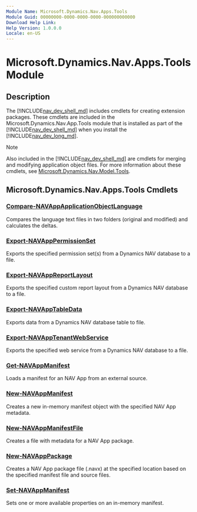 ```yaml
---
Module Name: Microsoft.Dynamics.Nav.Apps.Tools
Module Guid: 00000000-0000-0000-0000-000000000000
Download Help Link:
Help Version: 1.0.0.0
Locale: en-US
---
```


# Microsoft.Dynamics.Nav.Apps.Tools Module
## Description
The [!INCLUDE[nav_dev_shell_md](../includes/nav_dev_shell_md.md)] includes cmdlets for creating extension packages. These cmdlets are included in the Microsoft.Dynamics.Nav.App.Tools module that is installed as part of the [!INCLUDE[nav_dev_shell_md](../includes/nav_dev_shell_md.md)] when you install the [!INCLUDE[nav_dev_long_md](../includes/nav_dev_long_md.md)].

>[!NOTE]
>Also included in the [!INCLUDE[nav_dev_shell_md](../includes/nav_dev_shell_md.md)] are cmdlets for merging and modifying application object files. For more information about these cmdlets, see [Microsoft.Dynamics.Nav.Model.Tools](../Microsoft.Dynamics.Nav.Model.Tools/Microsoft.Dynamics.Nav.Model.Tools.md).

## Microsoft.Dynamics.Nav.Apps.Tools Cmdlets
### [Compare-NAVAppApplicationObjectLanguage](Compare-NAVAppApplicationObjectLanguage.md)
Compares the language text files in two folders (original and modified) and calculates the deltas.

### [Export-NAVAppPermissionSet](Export-NAVAppPermissionSet.md)
Exports the specified permission set(s) from a Dynamics NAV database to a file.

### [Export-NAVAppReportLayout](Export-NAVAppReportLayout.md)
Exports the specified custom report layout from a Dynamics NAV database to a file.

### [Export-NAVAppTableData](Export-NAVAppTableData.md)
Exports data from a Dynamics NAV database table to file.

### [Export-NAVAppTenantWebService](Export-NAVAppTenantWebService.md)
Exports the specified web service from a Dynamics NAV database to a file.

### [Get-NAVAppManifest](Get-NAVAppManifest.md)
Loads a manifest for an NAV App from an external source.

### [New-NAVAppManifest](New-NAVAppManifest.md)
Creates a new in-memory manifest object with the specified NAV App metadata.

### [New-NAVAppManifestFile](New-NAVAppManifestFile.md)
Creates a file with metadata for a NAV App package.

### [New-NAVAppPackage](New-NAVAppPackage.md)
Creates a NAV App package file (.navx) at the specified location based on the specified manifest file and source files.

### [Set-NAVAppManifest](Set-NAVAppManifest.md)
Sets one or more available properties on an in-memory manifest.
